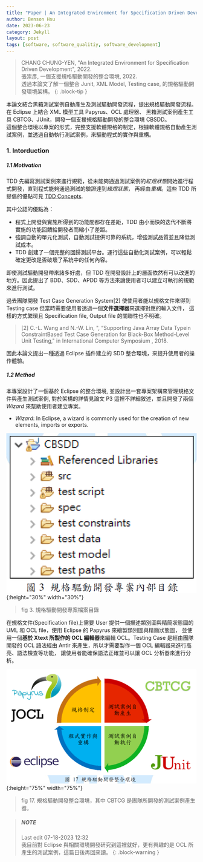```yaml
---
title: "Paper | An Integrated Environment for Specification Driven Development (Unfinished)"
author: Benson Hsu
date: 2023-06-23
category: Jekyll
layout: post
tags: [software, software_qualitiy, software_development]
---
```

 
> CHANG CHUNG-YEN, "An Integrated Environment for Specification Driven Development", 2022.  
> 張崇彥, 一個支援規格驅動開發的整合環境, 2022.  
> 透過本論文了解一個整合 Junit, XML Model, Testing case, 的規格驅動開發環境架構。
{: .block-tip }

本論文結合黑箱測試案例自動產生及測試驅動開發流程，提出規格驅動開發流程。在 Eclipse 上結合 XML 模型工具 Papyrus、OCL 處理器、
黑箱測試案例產生工具 CBTCG、JUnit，開發一個支援規格驅動開發的整合環境 CBSDD。  
這個整合環境以專案的形式，完整支援軟體規格的制定，根據軟體規格自動產生測試案例，並透過自動執行測試案例，來驅動程式的實作與重構。

### 1. Intorduction

##### 1.1 Motivation

TDD 先編寫測試案例來進行規範，從未能夠通過測試案例的*紅燈狀態*開始進行程式開發，直到程式能夠通過測試的驗證達到*綠燈狀態*，
再經由*重構*。這些 TDD 所提倡的優點可見 [TDD Concepts].

其中公認的優點為：
-   程式上開發與實施所得到的功能間都存在差距，TDD 由小而快的迭代不斷將實施的功能回饋給開發者而縮小了差距。
-   強調自動的單元化測試，自動測試提供可靠的系統，增強測試品質並且降低測試成本。
-   TDD 創建了一個完整的回歸測試平台。運行這些自動化測試案例，可以輕鬆確定更改是否破壞了系統中的任何內容。

即使測試驅動開發帶來諸多好處，但 TDD 在開發設計上的層面依然有可以改進的地方。因此提出了 BDD、SDD、APDD 等方法來讓使用者可以建立可執行的規範來進行測試。

過去團隊開發 Test Case Generation System[2] 使使用者能以規格文件來得到 Testing case 但當時需要使用者透過一個**文件選擇器**來選擇對應的輸入文件，
這樣的方式繁瑣且 Specification file, Output file 的關聯性也不明確。

> [2] C.-L. Wang and N.-W. Lin, ", “Supporting Java Array Data Typein ConstraintBased Test Case Generation for Black-Box Method-Level Unit Testing," in
International Computer Symposium , 2018. 

因此本論文提出一種透過 Eclipse 插件建立的 SDD 整合環境，來提升使用者的操作體驗。

##### 1.2 Method

本專案設計了一個基於 Eclipse 的整合環境, 並設計出一套專案架構來管理規格文件與產生測試案例, 對於架構的詳情見論文 P3 這裡不詳細敘述，並且開發了兩個 *Wizard* 來幫助使用者建立專案。

- *Wizard*: In Eclipse, a wizard is commonly used for the creation of new elements, imports or exports.

![](../assets/image/2023-06-23-Intergrated_environment_sdd/1.png){:height="30%" width="30%"}
> fig 3. 規格驅動開發專案檔案目錄

在規格文件(Specification file)上需要 User 提供一個描述類別圖與精簡狀態圖的 UML 和 OCL file，使用 Eclipse 的 Papyrus 來繪製類別圖與精簡狀態圖，
並使用一個**基於 Xtext 所製作的 OCL 編輯器**來編輯 OCL。Testing Case 是經由團隊開發的 OCL 語法經由 Antlr 來產生，所以才需要製作一個 OCL 編輯器來進行高亮、語法檢查等功能，
讓使用者能確保語法正確並可以讓 OCL 分析器來進行分析。

![](../assets/image/2023-06-23-Intergrated_environment_sdd/2.png){:height="75%" width="75%"}
> fig 17. 規格驅動開發整合環境，其中 CBTCG 是團隊所開發的測試案例產生器。

> ##### NOTE
> Last edit 07-18-2023 12:32  
> 我目前對 Eclipse 與相關環境開發研究到這裡就好，更有興趣的是 OCL 所產生的測試案例，這篇日後再回來讀。
{: .block-warning }

[TDD Concepts]: https://hotshot824.github.io/jekyll/2023-04-21-tdd_concepts.html